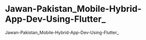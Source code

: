 # Jawan-Pakistan_Mobile-Hybrid-App-Dev-Using-Flutter_
Jawan-Pakistan_Mobile-Hybrid-App-Dev-Using-Flutter_
